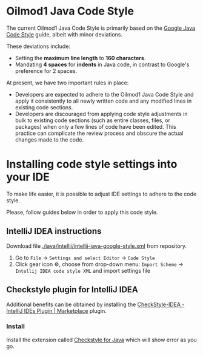 # Oilmod1 Java Code Style

The current Oilmod1 Java Code Style is primarily based on the [Google Java Code Style](https://google.github.io/styleguide/javaguide.html) guide, albeit with minor deviations.

These deviations include:

* Setting the **maximum line length** to **160 characters**.
* Mandating **4 spaces** for **indents** in Java code, in contrast to Google's preference for 2 spaces.

At present, we have two important rules in place:

* Developers are expected to adhere to the Oilmod1 Java Code Style and apply it consistently to all newly written code and any modified lines in existing code sections.
* Developers are discouraged from applying code style adjustments in bulk to existing code sections (such as entire classes, files, or packages) when only a few lines of code have been edited. This practice can complicate the review process and obscure the actual changes made to the code.

# Installing code style settings into your IDE

To make life easier, it is possible to adjust IDE settings to adhere to the code style.

Please, follow guides below in order to apply this code style.

## IntelliJ IDEA instructions
Download file [./java/intellij/intellij-java-google-style.xml](https://github.com/equinor/oilmod1-code-style/blob/master/java/intellij/intellij-java-google-style.xml) from repository.
1. Go to `File` → `Settings and select Editor` → `Code Style`
2. Click gear icon :gear:, choose from drop-down menu: `Import Scheme` → `Intellij IDEA code style XML` and import settings file

## Checkstyle plugin for IntelliJ IDEA
Additional benefits can be obtained by installing the [CheckStyle-IDEA - IntelliJ IDEs Plugin | Marketplace](https://plugins.jetbrains.com/plugin/1065-checkstyle-idea) plugin.

### Install

Install the extension called [Checkstyle for Java](https://marketplace.visualstudio.com/items?itemName=shengchen.vscode-checkstyle) which will show error as you go.
